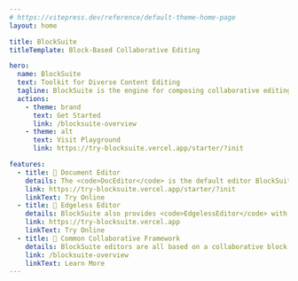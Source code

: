 ```yaml
---
# https://vitepress.dev/reference/default-theme-home-page
layout: home

title: BlockSuite
titleTemplate: Block-Based Collaborative Editing

hero:
  name: BlockSuite
  text: Toolkit for Diverse Content Editing
  tagline: BlockSuite is the engine for composing collaborative editing apps.
  actions:
    - theme: brand
      text: Get Started
      link: /blocksuite-overview
    - theme: alt
      text: Visit Playground
      link: https://try-blocksuite.vercel.app/starter/?init

features:
  - title: 📝 Document Editor
    details: The <code>DocEditor</code> is the default editor BlockSuite ships. It's created from our own rich text editing infra, and is open for customizations.
    link: https://try-blocksuite.vercel.app/starter/?init
    linkText: Try Online
  - title: 🎨 Edgeless Editor
    details: BlockSuite also provides <code>EdgelessEditor</code> with limitless logical canvas size, ideal for virtual whiteboarding and graphic editing.
    link: https://try-blocksuite.vercel.app
    linkText: Try Online
  - title: 🧩 Common Collaborative Framework
    details: BlockSuite editors are all based on a collaborative block editing framework. Battery included. Framework agnostic.
    link: /blocksuite-overview
    linkText: Learn More
---
```

